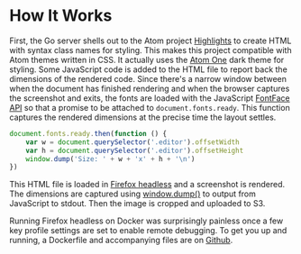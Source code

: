 # How It Works

First, the Go server shells out to the Atom project [Highlights](https://github.com/atom/highlights) to create HTML with syntax class names for styling. This makes this project compatible with Atom themes written in CSS. It actually uses the [Atom One](https://github.com/atom/one-dark-syntax) dark theme for styling. Some JavaScript code is added to the HTML file to report back the dimensions of the rendered code. Since there's a narrow window between when the document has finished rendering and when the browser captures the screenshot and exits, the fonts are loaded with the JavaScript [FontFace API](https://developer.mozilla.org/en-US/docs/Web/API/FontFaceSet) so that a promise to be attached to `document.fonts.ready`. This function captures the rendered dimensions at the precise time the layout settles.

```js
document.fonts.ready.then(function () {
    var w = document.querySelector('.editor').offsetWidth
    var h = document.querySelector('.editor').offsetHeight
    window.dump('Size: ' + w + 'x' + h + '\n')
})
```

This HTML file is loaded in [Firefox headless](https://developer.mozilla.org/en-US/Firefox/Headless_mode) and a screenshot is rendered. The dimensions are captured using [window.dump\(\)](https://developer.mozilla.org/en-US/docs/Web/API/Window/dump) to output from JavaScript to stdout. Then the image is cropped and uploaded to S3.

Running Firefox headless on Docker was surprisingly painless once a few key profile settings are set to enable remote debugging. To get you up and running, a Dockerfile and accompanying files are on [Github](https://github.com/nathancahill/docker-firefox-headless).
